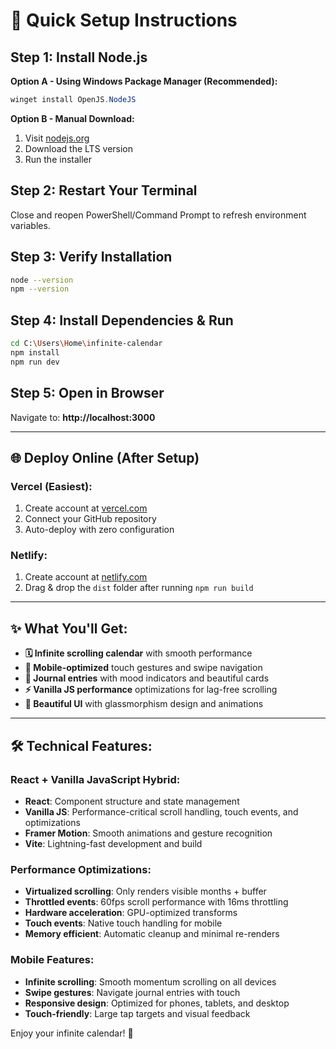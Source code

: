 # 🚀 Quick Setup Instructions

## Step 1: Install Node.js

**Option A - Using Windows Package Manager (Recommended):**
```powershell
winget install OpenJS.NodeJS
```

**Option B - Manual Download:**
1. Visit [nodejs.org](https://nodejs.org)
2. Download the LTS version
3. Run the installer

## Step 2: Restart Your Terminal
Close and reopen PowerShell/Command Prompt to refresh environment variables.

## Step 3: Verify Installation
```bash
node --version
npm --version
```

## Step 4: Install Dependencies & Run
```bash
cd C:\Users\Home\infinite-calendar
npm install
npm run dev
```

## Step 5: Open in Browser
Navigate to: **http://localhost:3000**

---

## 🌐 Deploy Online (After Setup)

### Vercel (Easiest):
1. Create account at [vercel.com](https://vercel.com)
2. Connect your GitHub repository
3. Auto-deploy with zero configuration

### Netlify:
1. Create account at [netlify.com](https://netlify.com)  
2. Drag & drop the `dist` folder after running `npm run build`

---

## ✨ What You'll Get:

- **🗓️ Infinite scrolling calendar** with smooth performance
- **📱 Mobile-optimized** touch gestures and swipe navigation
- **📔 Journal entries** with mood indicators and beautiful cards
- **⚡ Vanilla JS performance** optimizations for lag-free scrolling
- **🎨 Beautiful UI** with glassmorphism design and animations

---

## 🛠️ Technical Features:

### React + Vanilla JavaScript Hybrid:
- **React**: Component structure and state management
- **Vanilla JS**: Performance-critical scroll handling, touch events, and optimizations
- **Framer Motion**: Smooth animations and gesture recognition
- **Vite**: Lightning-fast development and build

### Performance Optimizations:
- **Virtualized scrolling**: Only renders visible months + buffer
- **Throttled events**: 60fps scroll performance with 16ms throttling
- **Hardware acceleration**: GPU-optimized transforms
- **Touch events**: Native touch handling for mobile
- **Memory efficient**: Automatic cleanup and minimal re-renders

### Mobile Features:
- **Infinite scrolling**: Smooth momentum scrolling on all devices
- **Swipe gestures**: Navigate journal entries with touch
- **Responsive design**: Optimized for phones, tablets, and desktop
- **Touch-friendly**: Large tap targets and visual feedback

Enjoy your infinite calendar! 🎉
